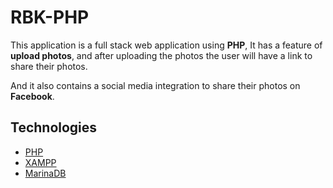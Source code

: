 # RBK-PHP

This application is a full stack web application using **PHP**, 
It has a feature of **upload photos**, and after uploading the photos the user will have a link to share their photos.

And it also contains a social media integration to share their photos on **Facebook**.

## Technologies
* [PHP](http://php.net/)
* [XAMPP](https://www.apachefriends.org/index.html)
* [MarinaDB](https://mariadb.org/)
